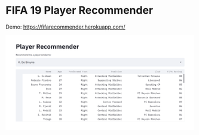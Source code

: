 # FIFA 19 Player Recommender

Demo: https://fifarecommender.herokuapp.com/

![FIFA 19 Player Recommender Example](fifarec.png)
